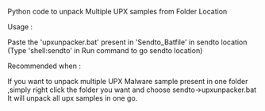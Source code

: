 Python code to unpack Multiple UPX samples from Folder Location

Usage :

Paste the 'upxunpacker.bat' present in 'Sendto_Batfile' in sendto location (Type 'shell:sendto' in Run command to go sendto location)

Recommended when :

If you want to unpack multiple UPX Malware sample present in one folder ,simply right click the folder you want and choose 
sendto->upxunpacker.bat
It will unpack all upx samples in one go.
